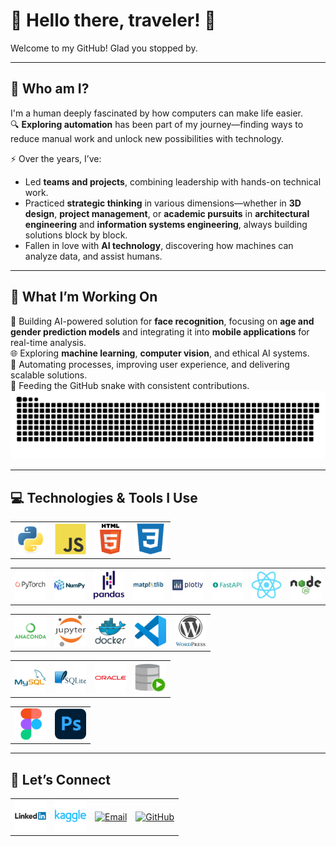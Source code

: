 # 👋 Hello there, traveler! 🌟

Welcome to my GitHub! Glad you stopped by.

---

## 🧭 Who am I?  
I'm a human deeply fascinated by how computers can make life easier.  
🔍 **Exploring automation** has been part of my journey—finding ways to reduce manual work and unlock new possibilities with technology.  

⚡ Over the years, I’ve:  
- Led **teams and projects**, combining leadership with hands-on technical work.  
- Practiced **strategic thinking** in various dimensions—whether in **3D design**, **project management**, or **academic pursuits** in **architectural engineering** and **information systems engineering**, always building solutions block by block.
- Fallen in love with **AI technology**, discovering how machines can analyze data, and assist humans.

---

## 🤖 What I’m Working On  
🚀 Building AI-powered solution for **face recognition**, focusing on **age and gender prediction models** and integrating it into **mobile applications** for real-time analysis.  
🌐 Exploring **machine learning**, **computer vision**, and ethical AI systems.  
🧩 Automating processes, improving user experience, and delivering scalable solutions.  
🐍 Feeding the GitHub snake with consistent contributions.
<picture>
  <source media="(prefers-color-scheme: dark)" srcset="https://github.com/MiestoMeska/MiestoMeska/blob/output/github-snake-dark.svg?raw=true&palette=github-dark" />
  <source media="(prefers-color-scheme: light)" srcset="https://github.com/MiestoMeska/MiestoMeska/blob/output/github-snake.svg?raw=true" />
  <img alt="github-snake" src="https://github.com/MiestoMeska/MiestoMeska/blob/output/github-snake.svg?raw=true" />
</picture>

---

## 💻 Technologies & Tools I Use 

<table align="center" border="0">
  <tr>
    <td align="center"><a href="https://www.python.org/"><img src="./assets/icons/python-original.svg" alt="Python" width="50"/></a></td>
    <td align="center"><a href="https://developer.mozilla.org/en-US/docs/Web/JavaScript"><img src="./assets/icons/javascript-original.svg" alt="JavaScript" width="50"/></a></td>
    <td align="center"><a href="https://developer.mozilla.org/en-US/docs/Web/HTML"><img src="./assets/icons/html5-original-wordmark.svg" alt="HTML5" width="50"/></a></td>
    <td align="center"><a href="https://developer.mozilla.org/en-US/docs/Web/CSS"><img src="./assets/icons/css3-plain.svg" alt="CSS3" width="50"/></a></td>
  </tr>
</table>
<table align="center" border="0">
  <tr>
    <td align="center"><a href="https://pytorch.org/"><img src="./assets/icons/pytorch-original-wordmark.svg" alt="PyTorch" width="50"/></a></td>
    <td align="center"><a href="https://numpy.org/"><img src="./assets/icons/numpy-original-wordmark.svg" alt="NumPy" width="50"/></a></td>
    <td align="center"><a href="https://pandas.pydata.org/"><img src="./assets/icons/pandas-original-wordmark.svg" alt="Pandas" width="50"/></a></td>
    <td align="center"><a href="https://matplotlib.org/"><img src="./assets/icons/matplotlib-original-wordmark.svg" alt="Matplotlib" width="50"/></a></td>
    <td align="center"><a href="https://plotly.com/"><img src="./assets/icons/plotly-original-wordmark.svg" alt="Plotly" width="50"/></a></td>
    <td align="center"><a href="https://fastapi.tiangolo.com/"><img src="./assets/icons/fastapi-plain-wordmark.svg" alt="FastAPI" width="50"/></a></td>
    <td align="center"><a href="https://reactjs.org/"><img src="./assets/icons/react-original.svg" alt="React" width="50"/></a></td>
    <td align="center"><a href="https://nodejs.org/"><img src="./assets/icons/nodejs-original-wordmark.svg" alt="Node.js" width="50"/></a></td>
  </tr>
</table>
<table align="center" border="0">
  <tr>
    <td align="center"><a href="https://www.anaconda.com/"><img src="./assets/icons/anaconda-original-wordmark.svg" alt="Anaconda" width="50"/></a></td>
    <td align="center"><a href="https://jupyter.org/"><img src="./assets/icons/jupyter-original-wordmark.svg" alt="Jupyter" width="50"/></a></td>
    <td align="center"><a href="https://www.docker.com/"><img src="./assets/icons/docker-original-wordmark.svg" alt="Docker" width="50"/></a></td>
    <td align="center"><a href="https://code.visualstudio.com/"><img src="./assets/icons/vscode-original.svg" alt="Visual Studio Code" width="50"/></a></td>
    <td align="center"><a href="https://wordpress.com/"><img src="./assets/icons/wordpress-original.svg" alt="WordPress" width="50"/></a></td>
  </tr>
</table>
<table align="center" border="0">
  <tr>
    <td align="center"><a href="https://www.mysql.com/"><img src="./assets/icons/mysql-original-wordmark.svg" alt="MySQL" width="50"/></a></td>
    <td align="center"><a href="https://www.sqlite.org/"><img src="./assets/icons/sqlite-original-wordmark.svg" alt="SQLite" width="50"/></a></td>
    <td align="center"><a href="https://www.oracle.com/"><img src="./assets/icons/oracle-original.svg" alt="Oracle" width="50"/></a></td>
    <td align="center"><a href="https://www.oracle.com/database/technologies/appdev/sqldeveloper-landing.html"><img src="./assets/icons/sqldeveloper-original.svg" alt="SQL Developer" width="50"/></a></td>
  </tr>
</table>
<table align="center" border="0">
  <tr>
    <td align="center"><a href="https://www.figma.com/"><img src="./assets/icons/figma-original.svg" alt="Figma" width="50"/></a></td>
    <td align="center"><a href="https://www.adobe.com/products/photoshop.html"><img src="./assets/icons/photoshop-original.svg" alt="Photoshop" width="50"/></a></td>
  </tr>
</table>


---
## 🔗 Let’s Connect

<table align="center" border="0">
  <tr>
    <td align="center">
      <a href="https://www.linkedin.com/in/vytautas-ruzgaila/" target="_blank">
        <img src="./assets/icons/linkedin-original-wordmark.svg" alt="LinkedIn" width="50"/>
      </a>
    </td>
    <td align="center">
      <a href="https://www.kaggle.com/miestomeska" target="_blank">
        <img src="./assets/icons/kaggle-original-wordmark.svg" alt="Kaggle" width="50"/>
      </a>
    </td>
    <td align="center">
      <a href="mailto:V.S.Ruzgaila@gmail.com" target="_blank">
        <img src="https://cdn-icons-png.flaticon.com/512/732/732200.png" alt="Email" width="50"/>
      </a>
    </td>
    <td align="center">
      <a href="https://github.com/MiestoMeska" target="_blank">
        <img src="https://cdn-icons-png.flaticon.com/512/733/733553.png" alt="GitHub" width="50"/>
      </a>
    </td>
  </tr>
</table>
